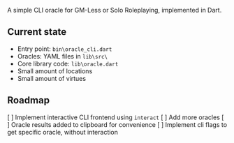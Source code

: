 A simple CLI oracle for GM-Less or Solo Roleplaying, implemented in Dart.

## Current state

* Entry point: `bin\oracle_cli.dart`
* Oracles: YAML files in `lib\src\`
* Core library code: `lib\oracle.dart`
* Small amount of locations
* Small amount of virtues

## Roadmap

[ ] Implement interactive CLI frontend using `interact`
[ ] Add more oracles
[ ] Oracle results added to clipboard for convenience
[ ] Implement cli flags to get specific oracle, without interaction
